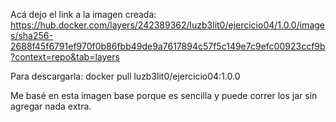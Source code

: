 Acá dejo el link a la imagen creada: https://hub.docker.com/layers/242389362/luzb3lit0/ejercicio04/1.0.0/images/sha256-2688f45f6791ef970f0b86fbb49de9a7617894c57f5c149e7c9efc00923ccf9b?context=repo&tab=layers

Para descargarla: docker pull luzb3lit0/ejercicio04:1.0.0

Me basé en esta imagen base porque es sencilla y puede correr los jar sin agregar nada extra.

